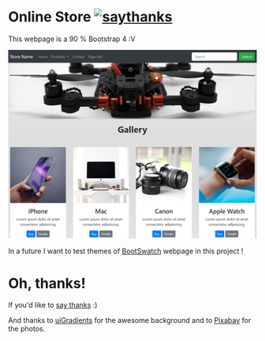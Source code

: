 # Online Store [![saythanks](https://img.shields.io/badge/say-thanks-ff69b4.svg)](https://saythanks.io/to/JoacoViera)


This webpage is a 90 % Bootstrap 4 :V


![alt tag](img/example.jpg)


In a future I want to test themes of <a href="https://bootswatch.com" tarjet="_blank">BootSwatch</a> webpage in this project !


# Oh, thanks!

If you'd like to [say thanks](https://saythanks.io/to/JoacoViera) :) 

And thanks to [uiGradients](uigradients.com) for the awesome background and to [Pixabay](https://pixabay.com) for the photos.